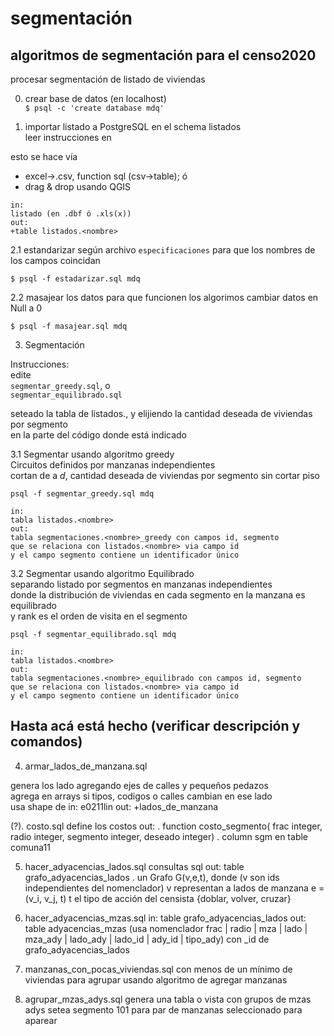 segmentación
============

## algoritmos de segmentación para el censo2020

procesar segmentación de listado de viviendas

0. crear base de datos (en localhost)  
`$ psql -c 'create database mdq'`

1. importar listado a PostgreSQL en el schema listados  
leer instrucciones en 

esto se hace vía  
 * excel->.csv, function sql (csv->table);  ó
 * drag & drop usando QGIS  

```
in:
listado (en .dbf ó .xls(x))
out: 
+table listados.<nombre>
```

2.1 estandarizar según archivo `especificaciones`
para que los nombres de los campos coincidan  
```
$ psql -f estadarizar.sql mdq
```

2.2 masajear los datos para que funcionen los algorimos
cambiar datos en Null a 0  
```
$ psql -f masajear.sql mdq
```

3.  Segmentación  
  
Instrucciones:  
edite  
`segmentar_greedy.sql`, o  
`segmentar_equilibrado.sql`

seteado la tabla de listados.<nombre>, y 
elijiendo la cantidad deseada de viviendas por segmento  
en la parte del código donde está indicado  

3.1 Segmentar usando algoritmo greedy  
Circuitos definidos por manzanas independientes  
cortan de a _d_, cantidad deseada de viviendas por segmento sin cortar piso  
```
psql -f segmentar_greedy.sql mdq

in:
tabla listados.<nombre>
out:
tabla segmentaciones.<nombre>_greedy con campos id, segmento
que se relaciona con listados.<nombre> via campo id
y el campo segmento contiene un identificador único
```
  
3.2 Segmentar usando algoritmo Equilibrado  
separando listado por segmentos en manzanas independientes  
donde la distribución de viviendas en cada segmento en la manzana es equilibrado  
y rank es el orden de visita en el segmento  
```
psql -f segmentar_equilibrado.sql mdq

in:
tabla listados.<nombre>
out:
tabla segmentaciones.<nombre>_equilibrado con campos id, segmento
que se relaciona con listados.<nombre> via campo id
y el campo segmento contiene un identificador único
```

Hasta acá está hecho (verificar descripción y comandos)
---------------------------------------------

4. armar_lados_de_manzana.sql

genera los lado agregando ejes de calles y pequeños pedazos  
agrega en arrays si tipos, codigos o calles cambian en ese lado  
usa shape de 
in:
e0211lin
out:
+lados_de_manzana

(?). costo.sql
define los costos
out:
. function costo_segmento(
    frac integer,
    radio integer,
    segmento integer, 
    deseado integer)
. column sgm en table comuna11

5. hacer_adyacencias_lados.sql
consultas sql
out: 
table grafo_adyacencias_lados
. un Grafo G(v,e,t), donde (v son ids independientes del nomenclador)
 v representan a lados de manzana
 e = (v_i, v_j, t)
 t el tipo de acción del censista {doblar, volver, cruzar}

6. hacer_adyacencias_mzas.sql
in:
table grafo_adyacencias_lados
out:
table adyacencias_mzas (usa nomenclador frac | radio | mza | lado | mza_ady | lado_ady | lado_id | ady_id | tipo_ady)
con _id de grafo_adyacencias_lados

8. manzanas_con_pocas_viviendas.sql
con menos de un mínimo de viviendas
para agrupar usando algoritmo de agregar manzanas

9. agrupar_mzas_adys.sql
genera una tabla o vista con grupos de mzas adys
setea segmento 101 para par de manzanas seleccionado para aparear
